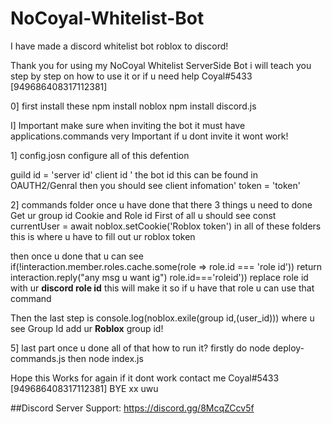 # NoCoyal-Whitelist-Bot
I have made a discord whitelist bot roblox to discord!

Thank you for using my NoCoyal Whitelist ServerSide Bot i will teach
you step by step on how to use it or if u need help Coyal#5433 [949686408317112381]

0] first install these 
npm install noblox
npm install discord.js 

I] Important make sure when inviting the bot it must have applications.commands very Important 
if u dont invite it wont work!

1] config.josn
configure all of this 
defention 

guild id = 'server id'
client id ' the bot id this can be found in OAUTH2/Genral then you should see client infomation'
token = 'token' 

2] commands folder
once u have done that there 3 things u need to done
Get ur group id
Cookie
and Role id
First of all u should see const currentUser = await noblox.setCookie('Roblox token') in all of these folders
this is where u have to fill out ur roblox token

then once u done that u can see 
if(!interaction.member.roles.cache.some(role => role.id === 'role id')) return interaction.reply("any msg u want ig")
role.id==='roleid')) replace role id with ur **discord role id**
this will make it so if u have that role u can use that command 

Then the last step is 
console.log(noblox.exile(group id,(user_id))) 
where u see Group Id add ur **Roblox** group id!

5] last part
once u done all of that how to run it?
firstly do node deploy-commands.js
then node index.js

Hope this Works for again if it dont work contact me 
Coyal#5433 [949686408317112381]
BYE xx uwu

##Discord Server Support:
https://discord.gg/8McqZCcv5f
